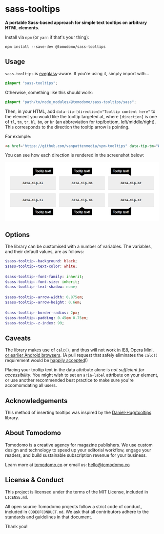 # sass-tooltips

**A portable Sass-based approach for simple text tooltips on arbitrary HTML elements.**

Install via `npm` (or `yarn` if that's your thing):

```
npm install --save-dev @tomodomo/sass-tooltips
```

## Usage

`sass-tooltips` is [eyeglass](https://github.com/sass-eyeglass/eyeglass)-aware. If you're using it, simply import with…

```scss
@import "sass-tooltips";
```

Otherwise, something like this should work:

```scss
@import "path/to/node_modules/@tomodomo/sass-tooltips/sass";
```

Then, in your HTML, add `data-tip-[direction]="Tooltip content here"` to the element you would like the tooltip targeted at, where `[direction]` is one of `tl`, `tm`, `tr`, `bl`, `bm`, or `br` (an abbreviation for top/bottom, left/middle/right). This corresponds to the direction the tooltip arrow is pointing.

For example:

```html
<a href="https://github.com/vanpattenmedia/vpm-tooltips" data-tip-tm="What an awesome tooltip library!">VPM Tooltips</a>
```

You can see how each direction is rendered in the screenshot below:

![Screenshot of the sass-tooltips library showing the directions that tooltips can point](https://raw.githubusercontent.com/TomodomoCo/sass-tooltips/gh-pages/screenshot.png)

## Options

The library can be customised with a number of variables. The variables, and their default values, are as follows:

```sass
$sass-tooltip--background: black;
$sass-tooltip--text-color: white;

$sass-tooltip--font-family: inherit;
$sass-tooltip--font-size: inherit;
$sass-tooltip--text-shadow: none;

$sass-tooltip--arrow-width: 0.875em;
$sass-tooltip--arrow-height: 0.6em;

$sass-tooltip--border-radius: 2px;
$sass-tooltip--padding: 0.45em 0.75em;
$sass-tooltip--z-index: 99;
```

## Caveats

The library makes use of `calc()`, and thus [will not work in IE8, Opera Mini, or earlier Android browsers](http://caniuse.com/calc). (A pull request that safely eliminates the `calc()` requirement would be [happily accepted](https://github.com/vanpattenmedia/vpm-tooltips/pulls)!)

Placing your tooltip text in the data attribute alone is _not sufficient for accessibility_. You might wish to set an `aria-label` attribute on your element, or use another recommended best practice to make sure you're accomomdating all users.

## Acknowledgements

This method of inserting tooltips was inspired by the [Daniel-Hug/tooltips](https://github.com/Daniel-Hug/tooltips) library.

## About Tomodomo

Tomodomo is a creative agency for magazine publishers. We use custom design and technology to speed up your editorial workflow, engage your readers, and build sustainable subscription revenue for your business.

Learn more at [tomodomo.co](https://tomodomo.co) or email us: [hello@tomodomo.co](mailto:hello@tomodomo.co)

## License & Conduct

This project is licensed under the terms of the MIT License, included in `LICENSE.md`.

All open source Tomodomo projects follow a strict code of conduct, included in `CODEOFCONDUCT.md`. We ask that all contributors adhere to the standards and guidelines in that document.

Thank you!
